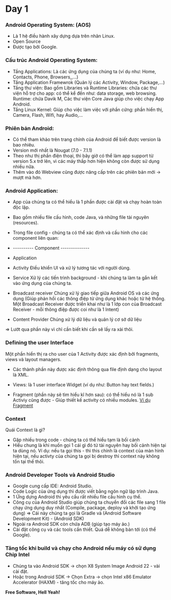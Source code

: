 # Day 1
### Android Operating System: (AOS)
* Là 1 hệ điều hành xây dựng dựa trên nhân Linux.
* Open Source
* Được tạo bởi Google.

### Cấu trúc Android Operating System:
* Tầng Applications: Là các ứng dụng của chúng ta (ví dụ như: Home, Contacts, Phone, Browsers,,...)
* Tầng Application Framewrok (Quản lý các Activity, Window, Package,...)
* Tầng thư viện:
Bao gồm Libraries và Runtime
Libraries: chứa các thư viện hỗ trợ cho app: có thể kể đến như: data storage, web browsing.
Runtime: chứa Davik M, Các thư viện Core Java giúp cho việc chạy App Android.
* Tầng Linux Kernel: Giúp cho việc làm việc với phần cứng: phần hiển thị, Camera, Flash, Wifi, hay Audio,...

### Phiên bản Android:
* Có thể tham khảo trên trang chính của Android để biết được version là bao nhiêu.
* Version mới nhất là Nougat (7.0 - 7.1.1)
* Theo như thị phần điện thoại, thì bây giờ có thể làm app support từ version 5.x trở lên, vì các máy thấp hơn hiện không còn được sử dụng nhiều nữa.
* Thêm vào đó Webview cũng được nâng cấp trên các phiên bản mới -> mượt mà hơn.

### Android Application:
* App của chúng ta có thể hiểu là 1 phần được cài đặt và chạy hoàn toàn độc lập.
* Bao gồm nhiều file cấu hình, code Java, và những file tài nguyên (resources).
* Trong file config - chúng ta có thể xác định và cấu hình cho các component liên quan:
* ---------- Component --------------
* Application

* Activity
Điều khiển UI và xử lý tương tác với người dùng.
* Service
Xử lý các tiến trình background - khi chúng ta làm ta gắn kết vào ứng dụng của chúng ta.
* Broadcast receiver
Chúng xử lý giao tiếp giữa Android OS và các ứng dụng
(Giúp phản hồi các thông điệp từ ứng dụng khác hoặc từ hệ thống. Một Broadcast Receiver được triển khai như là 1 lớp con của Broadcast Receiver - mỗi thông điệp được coi như là 1 Intent)
* Content Provider
Chúng xử lý dữ liệu và quản lý cơ sở dữ liệu

=> Lướt qua phần này vì chỉ cần biết khi cần sẽ lấy ra xài thôi.

### Defining the user Interface
Một phần hiển thị ra cho user của 1 Activity được xác định bởi fragments, views và layout managers.
* Các thành phần này được xác định thông qua file định dạng cho layout là XML.
* Views: là 1 user interface Widget (ví dụ như: Button hay text fields.)

* Fragment (phần này sẽ tìm hiểu kĩ hơn sau): có thể hiểu nó là 1 sub Activiy cũng được - Giúp thiết kế activity có nhiều modules.
[Ví dụ Fragment]

### Context
Quái Context là gì?
* Gặp nhiều trong code - chúng ta có thể hiểu tạm là bối cảnh
* Hiểu chung là khi muốn gọi 1 cái gì đó từ tài nguyên hay bối cảnh hiện tại ta dùng nó.
Ví dụ: nếu ta gọi this - thì this chính là context của màn hình hiện tại, nếu activty của chúng ta gọi bị destroy thì context này không tồn tại thế thôi.

### Android Developer Tools và Android Studio
* Google cung cấp IDE: Android Studio.
* Code Logic của ứng dụng thì được viết bằng ngôn ngữ lập trình Java.
* 1 Ứng dựng Android thì yêu cầu rất nhiều file cấu hình cụ thể.
* Công cụ của Android Studio giúp chúng ta chuyển đổi các file sang 1 file chạy ứng dụng duy nhất (Compile, package, deploy và khởi tạo ứng dụng) => Cái này chúng ta gọi là Gradle và (Android Software Development Kit) - (Android SDK)
* Ngoài ra Android SDK còn chứa ADB (giúp tạo máy ảo.)
* Cài đặt công cụ và các tools cần thiết. Quá dễ không bàn tới (có thể Google).

### Tăng tốc khi build và chạy cho Android nếu máy có sử dụng Chip Intel
* Chúng ta vào Android SDK -> chọn X8 System Image Android 22 - vài cài đặt.
* Hoặc trong Android SDK -> Chọn Extra -> chọn Intel x86 Emulator Accelerator (HAXM) - tăng tốc cho máy ảo.

**Free Software, Hell Yeah!**

[//]: # (These are reference links used in the body of this note and get stripped out when the markdown processor does its job. There is no need to format nicely because it shouldn't be seen. Thanks SO - http://stackoverflow.com/questions/4823468/store-comments-in-markdown-syntax)

[Vogella Android Operating System]: <http://www.vogella.com/tutorials/Android/article.html#android-versions>
[Ví dụ Fragment]: <https://laptrinhtuduy.wordpress.com/2014/04/29/fragment-trong-android/>
